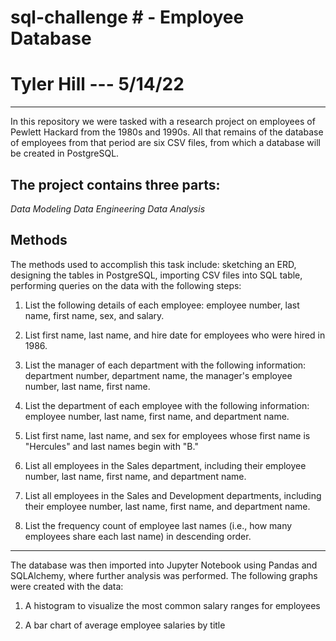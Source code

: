 # sql-challenge # - Employee Database 
# Tyler Hill --- 5/14/22

-----------------------------------------

In this repository we were tasked with a research project on employees of Pewlett Hackard from the 1980s and 1990s. All that remains of the database of employees from that period are six CSV files, from which a database will be created in PostgreSQL.

## The project contains three parts: 
*Data Modeling*
*Data Engineering*
*Data Analysis*

## Methods ##
The methods used to accomplish this task include: sketching an ERD, designing the tables in PostgreSQL, importing CSV files into SQL table, performing queries on the data with the following steps:

1. List the following details of each employee: employee number, last name, first name, sex, and salary.

2. List first name, last name, and hire date for employees who were hired in 1986.

3. List the manager of each department with the following information: department number, department name, the manager's employee number, last name, first name.

4. List the department of each employee with the following information: employee number, last name, first name, and department name.

5. List first name, last name, and sex for employees whose first name is "Hercules" and last names begin with "B."

6. List all employees in the Sales department, including their employee number, last name, first name, and department name.

7. List all employees in the Sales and Development departments, including their employee number, last name, first name, and department name.

8. List the frequency count of employee last names (i.e., how many employees share each last name) in descending order.

-----------------------------------------

The database was then imported into Jupyter Notebook using Pandas and SQLAlchemy, where further analysis was performed. The following graphs were created with the data:

1. A histogram to visualize the most common salary ranges for employees

2. A bar chart of average employee salaries by title